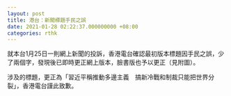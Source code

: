 ```yaml
---
layout: post
title: 港台：新聞標題手民之誤
date: 2021-01-28 02:22:37.000000000 +08:00
categories: rthk
---
```


就本台1月25日一則網上新聞的投訴，香港電台確認最初版本標題因手民之誤，少了兩個字，發現後已即時更正網上版本，臉書版也予以更正（見附圖）。

涉及的標題，更正為「習近平稱推動多邊主義　搞新冷戰和制裁只能把世界分裂」，香港電台謹此致歉。
